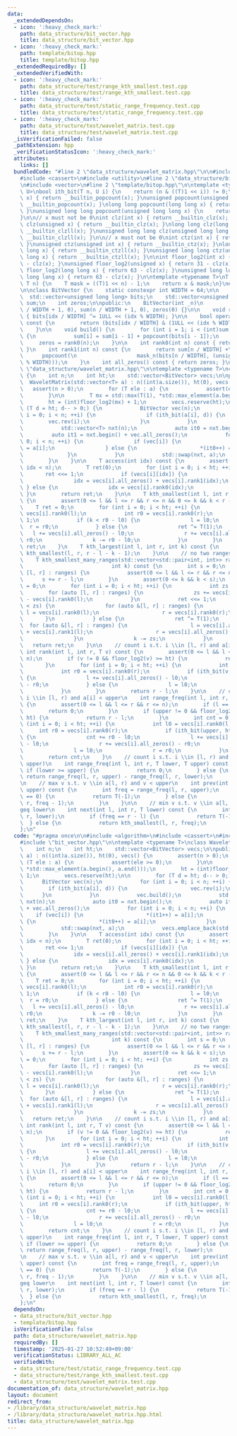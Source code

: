 ```yaml
---
data:
  _extendedDependsOn:
  - icon: ':heavy_check_mark:'
    path: data_structure/bit_vector.hpp
    title: data_structure/bit_vector.hpp
  - icon: ':heavy_check_mark:'
    path: template/bitop.hpp
    title: template/bitop.hpp
  _extendedRequiredBy: []
  _extendedVerifiedWith:
  - icon: ':heavy_check_mark:'
    path: data_structure/test/range_kth_smallest.test.cpp
    title: data_structure/test/range_kth_smallest.test.cpp
  - icon: ':heavy_check_mark:'
    path: data_structure/test/static_range_frequency.test.cpp
    title: data_structure/test/static_range_frequency.test.cpp
  - icon: ':heavy_check_mark:'
    path: data_structure/test/wavelet_matrix.test.cpp
    title: data_structure/test/wavelet_matrix.test.cpp
  _isVerificationFailed: false
  _pathExtension: hpp
  _verificationStatusIcon: ':heavy_check_mark:'
  attributes:
    links: []
  bundledCode: "#line 2 \"data_structure/wavelet_matrix.hpp\"\n\n#include <algorithm>\n\
    #include <cassert>\n#include <utility>\n#line 2 \"data_structure/bit_vector.hpp\"\
    \n#include <vector>\n#line 2 \"template/bitop.hpp\"\n\ntemplate <typename T, typename\
    \ U>\nbool ith_bit(T n, U i) {\n    return (n & ((T)1 << i)) != 0;\n}\n\nint popcount(int\
    \ x) { return __builtin_popcount(x); }\nunsigned popcount(unsigned x) { return\
    \ __builtin_popcount(x); }\nlong long popcount(long long x) { return __builtin_popcountll(x);\
    \ }\nunsigned long long popcount(unsigned long long x) {\n    return __builtin_popcountll(x);\n\
    }\n\n// x must not be 0\nint clz(int x) { return __builtin_clz(x); }\nunsigned\
    \ clz(unsigned x) { return __builtin_clz(x); }\nlong long clz(long long x) { return\
    \ __builtin_clzll(x); }\nunsigned long long clz(unsigned long long x) { return\
    \ __builtin_clzll(x); }\n\n// x must not be 0\nint ctz(int x) { return __builtin_ctz(x);\
    \ }\nunsigned ctz(unsigned int x) { return __builtin_ctz(x); }\nlong long ctz(long\
    \ long x) { return __builtin_ctzll(x); }\nunsigned long long ctz(unsigned long\
    \ long x) { return __builtin_ctzll(x); }\n\nint floor_log2(int x) { return 31\
    \ - clz(x); }\nunsigned floor_log2(unsigned x) { return 31 - clz(x); }\nlong long\
    \ floor_log2(long long x) { return 63 - clz(x); }\nunsigned long long floor_log2(unsigned\
    \ long long x) { return 63 - clz(x); }\n\ntemplate <typename T>\nT mask_n(T x,\
    \ T n) {\n    T mask = ((T)1 << n) - 1;\n    return x & mask;\n}\n#line 4 \"data_structure/bit_vector.hpp\"\
    \n\nclass BitVector {\n    static constexpr int WIDTH = 64;\n\n    int n;\n  \
    \  std::vector<unsigned long long> bits;\n    std::vector<unsigned long long>\
    \ sum;\n    int zeros;\n\npublic:\n    BitVector(int _n)\n        : n(_n), bits(n\
    \ / WIDTH + 1, 0), sum(n / WIDTH + 1, 0), zeros(0) {}\n\n    void rev(int idx)\
    \ { bits[idx / WIDTH] ^= 1ULL << (idx % WIDTH); }\n\n    bool operator[](int idx)\
    \ const {\n        return (bits[idx / WIDTH] & (1ULL << (idx % WIDTH))) != 0;\n\
    \    }\n\n    void build() {\n        for (int i = 1; i < (int)sum.size(); ++i)\
    \ {\n            sum[i] = sum[i - 1] + popcount(bits[i - 1]);\n        }\n   \
    \     zeros = rank0(n);\n    }\n\n    int rank0(int n) const { return n - rank1(n);\
    \ }\n    int rank1(int n) const {\n        return sum[n / WIDTH] +\n         \
    \      popcount(\n                   mask_n(bits[n / WIDTH], (unsigned long long)(n\
    \ % WIDTH)));\n    }\n    int all_zeros() const { return zeros; }\n};\n#line 7\
    \ \"data_structure/wavelet_matrix.hpp\"\n\ntemplate <typename T>\nclass WaveletMatrix\
    \ {\n    int n;\n    int ht;\n    std::vector<BitVector> vecs;\n\npublic:\n  \
    \  WaveletMatrix(std::vector<T> a) : n((int)a.size()), ht(0), vecs() {\n     \
    \   assert(n > 0);\n        for (T ele : a) {\n            assert(ele >= 0);\n\
    \        }\n\n        T mx = std::max(T(1), *std::max_element(a.begin(), a.end()));\n\
    \        ht = (int)floor_log2(mx) + 1;\n        vecs.reserve(ht);\n\n        for\
    \ (T d = ht; d-- > 0;) {\n            BitVector vec(n);\n            for (int\
    \ i = 0; i < n; ++i) {\n                if (ith_bit(a[i], d)) {\n            \
    \        vec.rev(i);\n                }\n            }\n            vec.build();\n\
    \            std::vector<T> nxt(n);\n            auto it0 = nxt.begin();\n   \
    \         auto it1 = nxt.begin() + vec.all_zeros();\n            for (int i =\
    \ 0; i < n; ++i) {\n                if (vec[i]) {\n                    *(it1++)\
    \ = a[i];\n                } else {\n                    *(it0++) = a[i];\n  \
    \              }\n            }\n            std::swap(nxt, a);\n            vecs.emplace_back(std::move(vec));\n\
    \        }\n    }\n\n    T access(int idx) const {\n        assert(0 <= idx &&\
    \ idx < n);\n        T ret(0);\n        for (int i = 0; i < ht; ++i) {\n     \
    \       ret <<= 1;\n            if (vecs[i][idx]) {\n                ret ^= 1;\n\
    \                idx = vecs[i].all_zeros() + vecs[i].rank1(idx);\n           \
    \ } else {\n                idx = vecs[i].rank0(idx);\n            }\n       \
    \ }\n        return ret;\n    }\n\n    T kth_smallest(int l, int r, int k) const\
    \ {\n        assert(0 <= l && l <= r && r <= n && 0 <= k && k < r - l);\n    \
    \    T ret = 0;\n        for (int i = 0; i < ht; ++i) {\n            int l0 =\
    \ vecs[i].rank0(l);\n            int r0 = vecs[i].rank0(r);\n            ret <<=\
    \ 1;\n            if (k < r0 - l0) {\n                l = l0;\n              \
    \  r = r0;\n            } else {\n                ret ^= T(1);\n             \
    \   l += vecs[i].all_zeros() - l0;\n                r += vecs[i].all_zeros() -\
    \ r0;\n                k -= r0 - l0;\n            }\n        }\n        return\
    \ ret;\n    }\n    T kth_largest(int l, int r, int k) const {\n        return\
    \ kth_smallest(l, r, r - l - k - 1);\n    }\n\n    // no two ranges intersect\n\
    \    T kth_smallest_many_ranges(std::vector<std::pair<int, int>> ranges,\n   \
    \                            int k) const {\n        int s = 0;\n        for (auto\
    \ [l, r] : ranges) {\n            assert(0 <= l && l <= r && r <= n);\n      \
    \      s += r - l;\n        }\n        assert(0 <= k && k < s);\n        T ret\
    \ = 0;\n        for (int i = 0; i < ht; ++i) {\n            int zs = 0;\n    \
    \        for (auto [l, r] : ranges) {\n                zs += vecs[i].rank0(r)\
    \ - vecs[i].rank0(l);\n            }\n            ret <<= 1;\n            if (k\
    \ < zs) {\n                for (auto &[l, r] : ranges) {\n                   \
    \ l = vecs[i].rank0(l);\n                    r = vecs[i].rank0(r);\n         \
    \       }\n            } else {\n                ret ^= T(1);\n              \
    \  for (auto &[l, r] : ranges) {\n                    l = vecs[i].all_zeros()\
    \ + vecs[i].rank1(l);\n                    r = vecs[i].all_zeros() + vecs[i].rank1(r);\n\
    \                }\n                k -= zs;\n            }\n        }\n     \
    \   return ret;\n    }\n\n    // count i s.t. i \\in [l, r) and a[i] = v\n   \
    \ int rank(int l, int r, T v) const {\n        assert(0 <= l && l <= r && r <=\
    \ n);\n        if (v != 0 && floor_log2(v) >= ht) {\n            return 0;\n \
    \       }\n        for (int i = 0; i < ht; ++i) {\n            int l0 = vecs[i].rank0(l);\n\
    \            int r0 = vecs[i].rank0(r);\n            if (ith_bit(v, ht - 1 - i))\
    \ {\n                l += vecs[i].all_zeros() - l0;\n                r += vecs[i].all_zeros()\
    \ - r0;\n            } else {\n                l = l0;\n                r = r0;\n\
    \            }\n        }\n        return r - l;\n    }\n\n    // count i s.t.\
    \ i \\in [l, r) and a[i] < upper\n    int range_freq(int l, int r, T upper) const\
    \ {\n        assert(0 <= l && l <= r && r <= n);\n        if (l == r) {\n    \
    \        return 0;\n        }\n        if (upper != 0 && floor_log2(upper) >=\
    \ ht) {\n            return r - l;\n        }\n        int cnt = 0;\n        for\
    \ (int i = 0; i < ht; ++i) {\n            int l0 = vecs[i].rank0(l);\n       \
    \     int r0 = vecs[i].rank0(r);\n            if (ith_bit(upper, ht - 1 - i))\
    \ {\n                cnt += r0 - l0;\n                l += vecs[i].all_zeros()\
    \ - l0;\n                r += vecs[i].all_zeros() - r0;\n            } else {\n\
    \                l = l0;\n                r = r0;\n            }\n        }\n\
    \        return cnt;\n    }\n    // count i s.t. i \\in [l, r) and a[i] \\in [lower,\
    \ upper)\n    int range_freq(int l, int r, T lower, T upper) const {\n       \
    \ if (lower >= upper) {\n            return 0;\n        } else {\n           \
    \ return range_freq(l, r, upper) - range_freq(l, r, lower);\n        }\n    }\n\
    \n    // max v s.t. v \\in a[l, r) and v < upper\n    int prev(int l, int r, T\
    \ upper) const {\n        int freq = range_freq(l, r, upper);\n        if (freq\
    \ == 0) {\n            return T(-1);\n        } else {\n            return kth_smallest(l,\
    \ r, freq - 1);\n        }\n    }\n\n    // min v s.t. v \\in a[l, r) and v \\\
    geq lower\n    int next(int l, int r, T lower) const {\n        int freq = range_freq(l,\
    \ r, lower);\n        if (freq == r - l) {\n            return T(-1);\n      \
    \  } else {\n            return kth_smallest(l, r, freq);\n        }\n    }\n\
    };\n"
  code: "#pragma once\n\n#include <algorithm>\n#include <cassert>\n#include <utility>\n\
    #include \"bit_vector.hpp\"\n\ntemplate <typename T>\nclass WaveletMatrix {\n\
    \    int n;\n    int ht;\n    std::vector<BitVector> vecs;\n\npublic:\n    WaveletMatrix(std::vector<T>\
    \ a) : n((int)a.size()), ht(0), vecs() {\n        assert(n > 0);\n        for\
    \ (T ele : a) {\n            assert(ele >= 0);\n        }\n\n        T mx = std::max(T(1),\
    \ *std::max_element(a.begin(), a.end()));\n        ht = (int)floor_log2(mx) +\
    \ 1;\n        vecs.reserve(ht);\n\n        for (T d = ht; d-- > 0;) {\n      \
    \      BitVector vec(n);\n            for (int i = 0; i < n; ++i) {\n        \
    \        if (ith_bit(a[i], d)) {\n                    vec.rev(i);\n          \
    \      }\n            }\n            vec.build();\n            std::vector<T>\
    \ nxt(n);\n            auto it0 = nxt.begin();\n            auto it1 = nxt.begin()\
    \ + vec.all_zeros();\n            for (int i = 0; i < n; ++i) {\n            \
    \    if (vec[i]) {\n                    *(it1++) = a[i];\n                } else\
    \ {\n                    *(it0++) = a[i];\n                }\n            }\n\
    \            std::swap(nxt, a);\n            vecs.emplace_back(std::move(vec));\n\
    \        }\n    }\n\n    T access(int idx) const {\n        assert(0 <= idx &&\
    \ idx < n);\n        T ret(0);\n        for (int i = 0; i < ht; ++i) {\n     \
    \       ret <<= 1;\n            if (vecs[i][idx]) {\n                ret ^= 1;\n\
    \                idx = vecs[i].all_zeros() + vecs[i].rank1(idx);\n           \
    \ } else {\n                idx = vecs[i].rank0(idx);\n            }\n       \
    \ }\n        return ret;\n    }\n\n    T kth_smallest(int l, int r, int k) const\
    \ {\n        assert(0 <= l && l <= r && r <= n && 0 <= k && k < r - l);\n    \
    \    T ret = 0;\n        for (int i = 0; i < ht; ++i) {\n            int l0 =\
    \ vecs[i].rank0(l);\n            int r0 = vecs[i].rank0(r);\n            ret <<=\
    \ 1;\n            if (k < r0 - l0) {\n                l = l0;\n              \
    \  r = r0;\n            } else {\n                ret ^= T(1);\n             \
    \   l += vecs[i].all_zeros() - l0;\n                r += vecs[i].all_zeros() -\
    \ r0;\n                k -= r0 - l0;\n            }\n        }\n        return\
    \ ret;\n    }\n    T kth_largest(int l, int r, int k) const {\n        return\
    \ kth_smallest(l, r, r - l - k - 1);\n    }\n\n    // no two ranges intersect\n\
    \    T kth_smallest_many_ranges(std::vector<std::pair<int, int>> ranges,\n   \
    \                            int k) const {\n        int s = 0;\n        for (auto\
    \ [l, r] : ranges) {\n            assert(0 <= l && l <= r && r <= n);\n      \
    \      s += r - l;\n        }\n        assert(0 <= k && k < s);\n        T ret\
    \ = 0;\n        for (int i = 0; i < ht; ++i) {\n            int zs = 0;\n    \
    \        for (auto [l, r] : ranges) {\n                zs += vecs[i].rank0(r)\
    \ - vecs[i].rank0(l);\n            }\n            ret <<= 1;\n            if (k\
    \ < zs) {\n                for (auto &[l, r] : ranges) {\n                   \
    \ l = vecs[i].rank0(l);\n                    r = vecs[i].rank0(r);\n         \
    \       }\n            } else {\n                ret ^= T(1);\n              \
    \  for (auto &[l, r] : ranges) {\n                    l = vecs[i].all_zeros()\
    \ + vecs[i].rank1(l);\n                    r = vecs[i].all_zeros() + vecs[i].rank1(r);\n\
    \                }\n                k -= zs;\n            }\n        }\n     \
    \   return ret;\n    }\n\n    // count i s.t. i \\in [l, r) and a[i] = v\n   \
    \ int rank(int l, int r, T v) const {\n        assert(0 <= l && l <= r && r <=\
    \ n);\n        if (v != 0 && floor_log2(v) >= ht) {\n            return 0;\n \
    \       }\n        for (int i = 0; i < ht; ++i) {\n            int l0 = vecs[i].rank0(l);\n\
    \            int r0 = vecs[i].rank0(r);\n            if (ith_bit(v, ht - 1 - i))\
    \ {\n                l += vecs[i].all_zeros() - l0;\n                r += vecs[i].all_zeros()\
    \ - r0;\n            } else {\n                l = l0;\n                r = r0;\n\
    \            }\n        }\n        return r - l;\n    }\n\n    // count i s.t.\
    \ i \\in [l, r) and a[i] < upper\n    int range_freq(int l, int r, T upper) const\
    \ {\n        assert(0 <= l && l <= r && r <= n);\n        if (l == r) {\n    \
    \        return 0;\n        }\n        if (upper != 0 && floor_log2(upper) >=\
    \ ht) {\n            return r - l;\n        }\n        int cnt = 0;\n        for\
    \ (int i = 0; i < ht; ++i) {\n            int l0 = vecs[i].rank0(l);\n       \
    \     int r0 = vecs[i].rank0(r);\n            if (ith_bit(upper, ht - 1 - i))\
    \ {\n                cnt += r0 - l0;\n                l += vecs[i].all_zeros()\
    \ - l0;\n                r += vecs[i].all_zeros() - r0;\n            } else {\n\
    \                l = l0;\n                r = r0;\n            }\n        }\n\
    \        return cnt;\n    }\n    // count i s.t. i \\in [l, r) and a[i] \\in [lower,\
    \ upper)\n    int range_freq(int l, int r, T lower, T upper) const {\n       \
    \ if (lower >= upper) {\n            return 0;\n        } else {\n           \
    \ return range_freq(l, r, upper) - range_freq(l, r, lower);\n        }\n    }\n\
    \n    // max v s.t. v \\in a[l, r) and v < upper\n    int prev(int l, int r, T\
    \ upper) const {\n        int freq = range_freq(l, r, upper);\n        if (freq\
    \ == 0) {\n            return T(-1);\n        } else {\n            return kth_smallest(l,\
    \ r, freq - 1);\n        }\n    }\n\n    // min v s.t. v \\in a[l, r) and v \\\
    geq lower\n    int next(int l, int r, T lower) const {\n        int freq = range_freq(l,\
    \ r, lower);\n        if (freq == r - l) {\n            return T(-1);\n      \
    \  } else {\n            return kth_smallest(l, r, freq);\n        }\n    }\n\
    };\n"
  dependsOn:
  - data_structure/bit_vector.hpp
  - template/bitop.hpp
  isVerificationFile: false
  path: data_structure/wavelet_matrix.hpp
  requiredBy: []
  timestamp: '2025-01-27 10:52:49+09:00'
  verificationStatus: LIBRARY_ALL_AC
  verifiedWith:
  - data_structure/test/static_range_frequency.test.cpp
  - data_structure/test/range_kth_smallest.test.cpp
  - data_structure/test/wavelet_matrix.test.cpp
documentation_of: data_structure/wavelet_matrix.hpp
layout: document
redirect_from:
- /library/data_structure/wavelet_matrix.hpp
- /library/data_structure/wavelet_matrix.hpp.html
title: data_structure/wavelet_matrix.hpp
---
```

